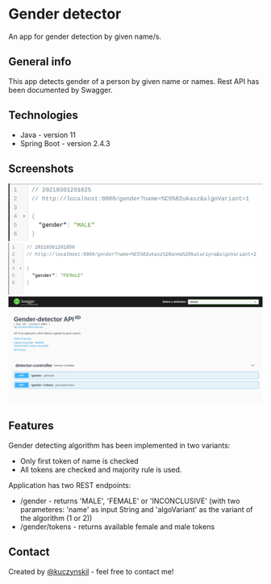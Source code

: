 # Gender detector
An app for gender detection by given name/s.

## General info
This app detects gender of a person by given name or names.
Rest API has been documented by Swagger.

## Technologies
* Java - version 11
* Spring Boot - version 2.4.3


## Screenshots
![male](src/main/resources/static/images/male.png)
![female](src/main/resources/static/images/female.png)
![swagger-ui](src/main/resources/static/images/swagger-ui.png)

## Features
Gender detecting algorithm has been implemented in two variants:
* Only first token of name is checked
* All tokens are checked and majority rule is used.

Application has two REST endpoints:
* /gender - returns 'MALE', 'FEMALE' or 'INCONCLUSIVE' 
(with two parameteres: 'name' as input String and 'algoVariant' as the variant of the algorithm (1 or 2))
* /gender/tokens - returns available female and male tokens

## Contact
Created by [@kuczynskil](https://www.github.com/kuczynskil) - feel free to contact me!
